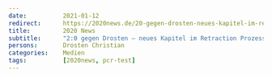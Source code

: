 ```yaml
---
date:          2021-01-12
redirect:      https://2020news.de/20-gegen-drosten-neues-kapitel-im-retraction-prozess/
title:         2020 News
subtitle:      "2:0 gegen Drosten – neues Kapitel im Retraction Prozess"
persons:       Drosten Christian
categories:    Medien
tags:          [2020news, pcr-test]
---
```

